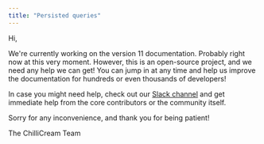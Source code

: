 ```yaml
---
title: "Persisted queries"
---
```


Hi,

We're currently working on the version 11 documentation. Probably right now at this very moment. However, this is an open-source project, and we need any help we can get! You can jump in at any time and help us improve the documentation for hundreds or even thousands of developers!

In case you might need help, check out our [Slack channel](https://join.slack.com/t/hotchocolategraphql/shared_invite/enQtNTA4NjA0ODYwOTQ0LTViMzA2MTM4OWYwYjIxYzViYmM0YmZhYjdiNzBjOTg2ZmU1YmMwNDZiYjUyZWZlMzNiMTk1OWUxNWZhMzQwY2Q) and get immediate help from the core contributors or the community itself.

Sorry for any inconvenience, and thank you for being patient!

The ChilliCream Team

<br><br><br>
